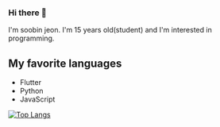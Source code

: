 ### Hi there 👋

I'm soobin jeon. I'm 15 years old(student) and I'm interested in programming.

## My favorite languages
 - Flutter
 - Python
 - JavaScript

[![Top Langs](https://github-readme-stats.vercel.app/api/top-langs/?username=sbjeon08&theme=radical)](https://github.com/anuraghazra/github-readme-stats)

<!--
**sbjeon08/sbjeon08** is a ✨ _special_ ✨ repository because its `README.md` (this file) appears on your GitHub profile.

Here are some ideas to get you started:

- 🔭 I’m currently working on ...
- 🌱 I’m currently learning ...
- 👯 I’m looking to collaborate on ...
- 🤔 I’m looking for help with ...
- 💬 Ask me about ...
- 📫 How to reach me: ...
- 😄 Pronouns: ...
- ⚡ Fun fact: ...
-->
